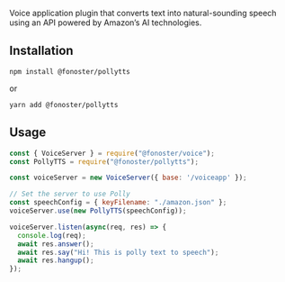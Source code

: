 Voice application plugin that converts text into natural-sounding speech using an API powered by Amazon’s AI technologies.

## Installation

```cli
npm install @fonoster/pollytts
```

or

```cli
yarn add @fonoster/pollytts
```

## Usage

```javascript
const { VoiceServer } = require("@fonoster/voice");
const PollyTTS = require("@fonoster/pollytts");

const voiceServer = new VoiceServer({ base: '/voiceapp' });

// Set the server to use Polly
const speechConfig = { keyFilename: "./amazon.json" };
voiceServer.use(new PollyTTS(speechConfig));

voiceServer.listen(async(req, res) => {
  console.log(req);
  await res.answer();
  await res.say("Hi! This is polly text to speech");
  await res.hangup();
});
```
